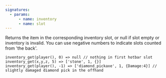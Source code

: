 ```yaml
---
signatures:
  - params:
      - name: inventory
      - name: slot
---
```


Returns the item in the corresponding inventory slot, or null if slot empty or inventory is invalid. You can use
negative numbers to indicate slots counted from 'the back'.

```scarpet
inventory_get(player(), 0) => null // nothing in first hotbar slot
inventory_get(x,y,z, 5) => ['stone', 1, {}]
inventory_get(player(), -1) => ['diamond_pickaxe', 1, {Damage:4}] // slightly damaged diamond pick in the offhand
```
